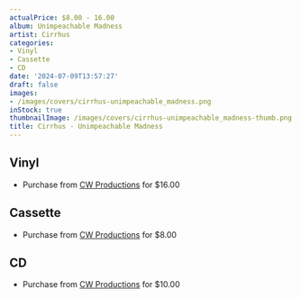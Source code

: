 ```yaml
---
actualPrice: $8.00 - 16.00
album: Unimpeachable Madness
artist: Cirrhus
categories:
- Vinyl
- Cassette
- CD
date: '2024-07-09T13:57:27'
draft: false
images:
- /images/covers/cirrhus-unimpeachable_madness.png
inStock: true
thumbnailImage: /images/covers/cirrhus-unimpeachable_madness-thumb.png
title: Cirrhus - Unimpeachable Madness
---
```


## Vinyl
* Purchase from [CW Productions](https://shop.cwproductions.net/products/cirrhus-unimpeachable-madness-lp) for $16.00
## Cassette
* Purchase from [CW Productions](https://shop.cwproductions.net/products/cirrhus-unimpeachable-madness-tape-1) for $8.00
## CD
* Purchase from [CW Productions](https://shop.cwproductions.net/products/cirrhus-unimpeachable-madness-cd-2) for $10.00
